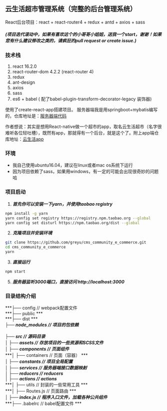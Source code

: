 ## 云生活超市管理系统（完整的后台管理系统）
React后台项目：react + react-router4 + redux + antd + axios + sass
##### (项目迭代滚动中，如果有喜欢这个的小哥哥小姐姐，送我一个start，谢谢！如果您有什么建议修改之类的，请疯狂的pull request or create issue.)

### 技术栈
1. react 16.2.0
2. react-router-dom 4.2.2 (react-router 4)
3. redux
4. ant-design
5. axios
6. sass
7. es6 + babel ( 配了babel-plugin-transform-decorator-legacy 装饰器)

使用了create-react-app搭建项目。 服务器端我是用springboot+mybatis编写的，仓库地址是：[服务器端代码](https://github.com/greyu/backend_cloud_commodity)

作者想说：其实是想用React-native做一个超市的app，取名云生活超市（名字很难听各位轻吐槽），既然有app，那就得有一个后台，就是这个了。附上app端仓库地址：[云生活app](https://github.com/greyu/community_e_commerce)

### 环境
* 我自己使用ubuntu16.04，建议在linux或者mac os系统下运行
* 因为项目依赖了sass，如果用windows，有一定的可能会出现很奇妙的问题哈

### 项目启动
1. ***首先你可以安装一下yarn，并使用taobao registry***
```bash
npm install -g yarn
yarn config set registry https://registry.npm.taobao.org --global
yarn config set disturl https://npm.taobao.org/dist --global
```
2. ***克隆项目并安装环境***
```bash
git clone https://github.com/greyu/cms_community_e_commerce.git
cd cms_community_e_commerce
yarn
```
3. ***直接运行***
```bash
npm start
```
5. ***服务器监听3000端口，直接访问 http://localhost:3000***

### 目录结构介绍
***├── config                              // webpack配置文件<br>
***├── public                              ***  <br>
***├── dist                                ***  <br>
***├── node_modules                        // 项目的包依赖*** <br>    
***├── src                                 // 源码目录***    <br>
***│   ├── assets                          // 存放项目的一些资源和SCSS文件***  <br>
***│   ├── components                      // 页面组件***  <br>
***│   ├── containers                      // 页面（容器） ***<br>
***│   ├── constants                       // 项目全局配置***  <br>
***│   ├── services                        // 服务器端接口数据映射***  <br>
***│   ├── reducers                        // reducers***  <br>
***│   ├── actions                         // actions***  <br>
***│   ├── utils                           // 封装的一些常用工具 ***  <br>
***│   ├── Routes.js                       // 页面路由 ***  <br>
***│   ├── index.js                        // 程序入口文件，加载各种公共组件***  <br>
***├── .babelrc                            // babel配置文件 ***  <br>
